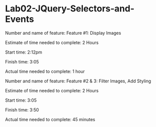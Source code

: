 # Lab02-JQuery-Selectors-and-Events

Number and name of feature: Feature #1: Display Images

Estimate of time needed to complete: 2 Hours

Start time: 2:12pm

Finish time: 3:05

Actual time needed to complete: 1 hour

Number and name of feature: Feature #2 & 3: Filter Images, Add Styling

Estimate of time needed to complete: 2 Hours

Start time: 3:05

Finish time: 3:50

Actual time needed to complete: 45 minutes

